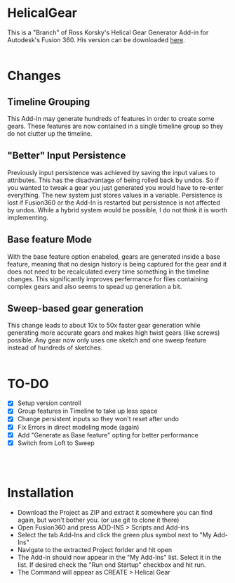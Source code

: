 # HelicalGear

This is a "Branch" of Ross Korsky's Helical Gear Generator Add-in for Autodesk's Fusion 360.
His version can be downloaded [here](https://apps.autodesk.com/FUSION/en/Detail/Index?id=9029586664984391977&os=Mac&appLang=en).
<br>
<br>

# Changes

## Timeline Grouping
This Add-In may generate hundreds of features in order to create some gears.
These features are now contained in a single timeline group so they do not clutter up the timeline.

## "Better" Input Persistence
Previously input persistence was achieved by saving the input values to attributes. This has the disadvantage of being rolled back by undos. So if you wanted to tweak a gear you just generated you would have to re-enter everything.
The new system just stores values in a variable. Persistence is lost if Fusion360 or the Add-In is restarted but persistence is not affected by undos. While a hybrid system would be possible, I do not think it is worth implementing.

## Base feature Mode
With the base feature option enabeled, gears are generated inside a base feature, meaning that no design history is being captured for the gear and it does not need to be recalculated every time something in the timeline changes.
This significantly improves perfermance for files containing complex gears and also seems to spead up generation a bit.

## Sweep-based gear generation
This change leads to about 10x to 50x faster gear generation while generating more accurate gears and makes high twist gears (like screws) possible. Any gear now only uses one sketch and one sweep feature instead of hundreds of sketches.
<br>
<br>

# TO-DO
* [x] Setup version controll
* [x] Group features in Timeline to take up less space
* [x] Change persistent inputs so they won't reset after undo
* [x] Fix Errors in direct modeling mode (again)
* [x] Add "Generate as Base feature" opting for better performance
* [x] Switch from Loft to Sweep
<br>
<br>

# Installation
* Download the Project as ZIP and extract it somewhere you can find again, but won't bother you. (or use git to clone it there)
* Open Fusion360 and press ADD-INS > Scripts and Add-ins
* Select the tab Add-Ins and click the green plus symbol next to "My Add-Ins"
* Navigate to the extracted Project forlder and hit open
* The Add-in should now appear in the "My Add-Ins" list. Select it in the list. If desired check the "Run ond Startup" checkbox and hit run.
* The Command will appear as CREATE > Helical Gear
